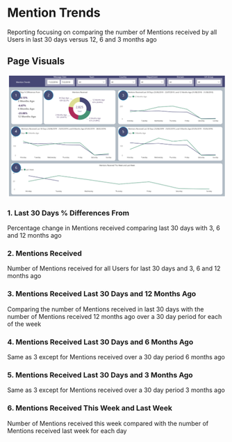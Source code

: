 # Mention Trends
Reporting focusing on comparing the number of Mentions received by all Users in last 30 days versus 12, 6 and 3 months ago

## Page Visuals

![MentionTrends](images/MentionTrends.png)

### 1.	Last 30 Days % Differences From
Percentage change in Mentions received comparing last 30 days with 3, 6 and 12 months ago

### 2.	Mentions Received
Number of Mentions received for all Users for last 30 days and 3, 6 and 12 months ago

### 3.	Mentions Received Last 30 Days and 12 Months Ago
Comparing the number of Mentions received in last 30 days with the number of Mentions received 12 months ago over a 30 day period for each of the week

### 4.	Mentions Received Last 30 Days and 6 Months Ago
Same as 3 except for Mentions received over a 30 day period 6 months ago

### 5.	Mentions Received Last 30 Days and 3 Months Ago
Same as 3 except for Mentions received over a 30 day period 3 months ago

### 6.	Mentions Received This Week and Last Week
Number of Mentions received this week compared with the number of Mentions received last week for each day
